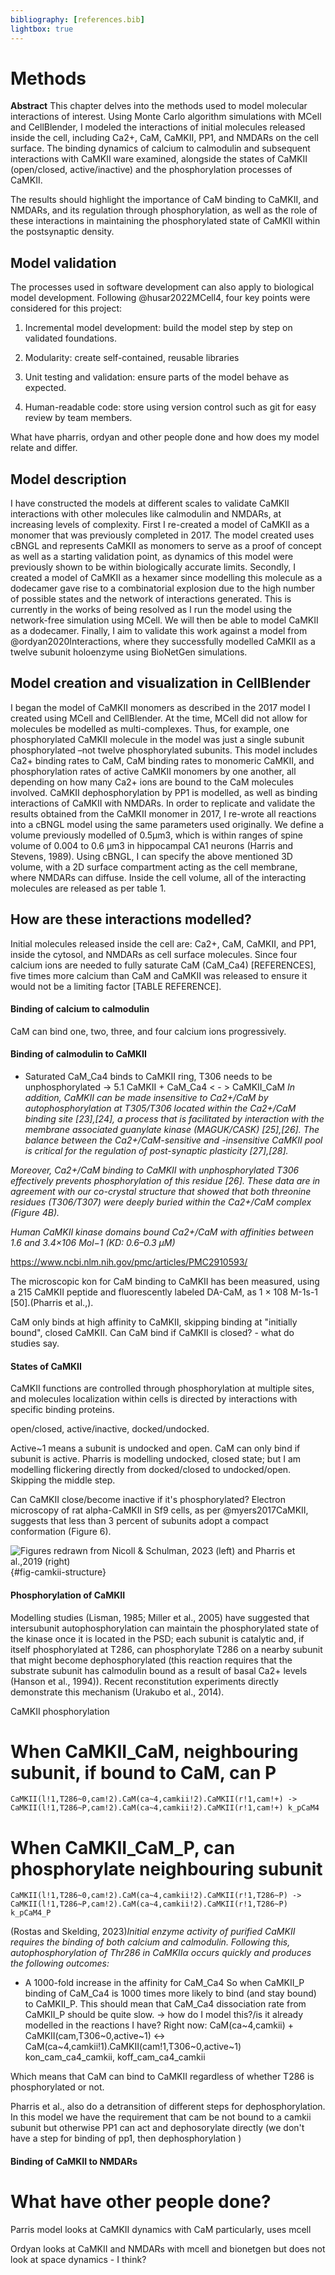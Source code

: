 ```yaml
---
bibliography: [references.bib]
lightbox: true
---
```

# Methods
**Abstract**
This chapter delves into the methods used to model molecular interactions of interest. Using Monte Carlo algorithm simulations with MCell and CellBlender, I modeled the interactions of initial molecules released inside the cell, including Ca2+, CaM, CaMKII, PP1, and NMDARs on the cell surface. The binding dynamics of calcium to calmodulin and subsequent interactions with CaMKII ware examined, alongside the states of CaMKII (open/closed, active/inactive) and the phosphorylation processes of CaMKII. 

The results should highlight the importance of CaM binding to CaMKII, and NMDARs, and its regulation through phosphorylation, as well as the role of these interactions in maintaining the phosphorylated state of CaMKII within the postsynaptic density.

## Model validation

The processes used in software development can also apply to biological model development. Following @husar2022MCell4, four key points were considered for this project:

1.	Incremental model development: build the model step by step on validated foundations.

2.	Modularity: create self-contained, reusable libraries

3.	Unit testing and validation: ensure parts of the model behave as expected.

4.	Human-readable code: store using version control such as git for easy review by team members. 

What have pharris, ordyan and other people done and how does my model relate and differ.

## Model description

I have constructed the models at different scales to validate CaMKII interactions with other molecules like calmodulin and NMDARs, at increasing levels of complexity. First I re-created a model of CaMKII as a monomer that was previously completed in 2017. The model created uses cBNGL and represents CaMKII as monomers to serve as a proof of concept as well as a starting validation point, as dynamics of this model were previously shown to be within biologically accurate limits. Secondly, I created a model of CaMKII as a hexamer since modelling this molecule as a dodecamer gave rise to a combinatorial explosion due to the high number of possible states and the network of interactions generated. This is currently in the works of being resolved as I run the model using the network-free simulation using MCell. We will then be able to model CaMKII as a dodecamer. Finally, I aim to validate this work against a model from @ordyan2020Interactions, where they successfully modelled CaMKII as a twelve subunit holoenzyme using BioNetGen simulations. 

## Model creation and visualization in CellBlender

I began the model of CaMKII monomers as described in the 2017 model I created using MCell and CellBlender. At the time, MCell did not allow for molecules be modelled as multi-complexes. Thus, for example, one phosphorylated CaMKII molecule in the model was just a single subunit phosphorylated –not twelve phosphorylated subunits. This model includes Ca2+ binding rates to CaM, CaM binding rates to monomeric CaMKII, and phosphorylation rates of active CaMKII monomers by one another, all depending on how many Ca2+ ions are bound to the CaM molecules involved. CaMKII dephosphorylation by PP1 is modelled, as well as binding interactions of CaMKII with NMDARs. In order to replicate and validate the results obtained from the CaMKII monomer in 2017, I re-wrote all reactions into a cBNGL model using the same parameters used originally. We define a volume previously modelled of 0.5μm3, which is within ranges of spine volume of 0.004 to 0.6 μm3 in hippocampal CA1 neurons (Harris and Stevens, 1989). Using cBNGL, I can specify the above mentioned 3D volume, with a 2D surface compartment acting as the cell membrane, where NMDARs can diffuse. Inside the cell volume, all of the interacting molecules are released as per table 1.


## How are these interactions modelled?
Initial molecules released inside the cell are: Ca2+, CaM, CaMKII, and PP1, inside the cytosol, and NMDARs as cell surface molecules. Since four calcium ions are needed to fully saturate CaM (CaM_Ca4) [REFERENCES], five times more calcium than CaM and CaMKII was released to ensure it would not be a limiting factor [TABLE REFERENCE]. 


#### Binding of calcium to calmodulin
CaM can bind one, two, three, and four calcium ions progressively. 

#### Binding of calmodulin to CaMKII
- Saturated CaM_Ca4 binds to CaMKII ring, T306 needs to be unphosphorylated
-> 5.1 CaMKII + CaM_Ca4 < - > CaMKII_CaM 
_In addition, CaMKII can be made insensitive to Ca2+/CaM by autophosphorylation at T305/T306 located within the Ca2+/CaM binding site [23],[24], a process that is facilitated by interaction with the membrane associated guanylate kinase (MAGUK/CASK) [25],[26]. The balance between the Ca2+/CaM-sensitive and -insensitive CaMKII pool is critical for the regulation of post-synaptic plasticity [27],[28]._

_Moreover, Ca2+/CaM binding to CaMKII with unphosphorylated T306 effectively prevents phosphorylation of this residue [26]. These data are in agreement with our co-crystal structure that showed that both threonine residues (T306/T307) were deeply buried within the Ca2+/CaM complex (Figure 4B)._

_Human CaMKII kinase domains bound Ca2+/CaM with affinities between 1.6 and 3.4×106 Mol−1 (KD: 0.6–0.3 µM)_

https://www.ncbi.nlm.nih.gov/pmc/articles/PMC2910593/

The microscopic kon for CaM binding to CaMKII has been measured, using a 215 CaMKII peptide and fluorescently labeled DA-CaM, as 1 × 108 M-1s-1 [50].(Pharris et al.,).

CaM only binds at high affinity to CaMKII, skipping binding at "initially bound", closed CaMKII. 
Can CaM bind if CaMKII is closed? - what do studies say.

#### States of CaMKII
CaMKII functions are controlled through phosphorylation at multiple sites, and molecules localization within cells is directed by interactions with specific binding proteins.

open/closed, active/inactive, docked/undocked.

Active~1 means a subunit is undocked and open.
CaM can only bind if subunit is active.
Pharris is modelling undocked, closed state; but I am modelling flickering directly from docked/closed to undocked/open. Skipping the middle step. 

Can CaMKII close/become inactive if it's phosphorylated?
Electron microscopy of rat alpha-CaMKII in Sf9 cells, as per @myers2017CaMKII, suggests that less than 3 percent of subunits adopt a compact conformation (Figure 6).

![Figures redrawn from Nicoll & Schulman, 2023 (left) and Pharris et al.,2019 (right)](30-methods-figures\camkii_structure_states.PNG){#fig-camkii-structure}

#### Phosphorylation of CaMKII

Modelling studies (Lisman, 1985; Miller et al., 2005) have suggested that intersubunit autophosphorylation can maintain the phosphorylated state of the kinase once it is located in the PSD; each subunit is catalytic and, if itself phosphorylated at T286, can phosphorylate T286 on a nearby subunit that might become dephosphorylated (this reaction requires that the substrate subunit has calmodulin bound as a result of basal Ca2+ levels (Hanson et al., 1994)). Recent reconstitution experiments directly demonstrate this mechanism (Urakubo et al., 2014).

 CaMKII phosphorylation
# When CaMKII_CaM, neighbouring subunit, if bound to CaM, can P
	CaMKII(l!1,T286~0,cam!2).CaM(ca~4,camkii!2).CaMKII(r!1,cam!+) -> CaMKII(l!1,T286~P,cam!2).CaM(ca~4,camkii!2).CaMKII(r!1,cam!+) k_pCaM4
# When CaMKII_CaM_P, can phosphorylate neighbouring subunit
  	CaMKII(l!1,T286~0,cam!2).CaM(ca~4,camkii!2).CaMKII(r!1,T286~P) -> CaMKII(l!1,T286~P,cam!2).CaM(ca~4,camkii!2).CaMKII(r!1,T286~P) k_pCaM4_P	

(Rostas and Skelding, 2023)_Initial enzyme activity of purified CaMKII requires the binding of both calcium and calmodulin. Following this, autophosphorylation of Thr286 in CaMKIIα occurs quickly and produces the following outcomes:_

- A 1000-fold increase in the affinity for CaM_Ca4
So when CaMKII_P binding of CaM_Ca4 is 1000 times more likely to bind (and stay bound) to CaMKII_P. 
This should mean that CaM_Ca4 dissociation rate from CaMKII_P should be quite slow.
-> how do I model this?/is it already modelled in the reactions I have?
Right now:
CaM(ca~4,camkii) + CaMKII(cam,T306~0,active~1) <-> CaM(ca~4,camkii!1).CaMKII(cam!1,T306~0,active~1) kon_cam_ca4_camkii, koff_cam_ca4_camkii

Which means that CaM can bind to CaMKII regardless of whether T286 is phosphorylated or not. 

Pharris et al., also do a detransition of different steps for dephosphorylation. In this model we have the requirement that cam be not bound to a camkii subunit but otherwise PP1 can act and dephosorylate directly (we don't have a step for binding of pp1, then dephosphorylation
)
#### Binding of CaMKII to NMDARs

# What have other people done?
Parris model looks at CaMKII dynamics with CaM particularly, uses mcell 

Ordyan looks at CaMKII and NMDARs with mcell and bionetgen but does not look at space dynamics - I think? 
